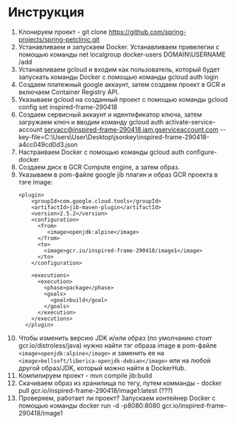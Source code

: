 # Инструкция
1) Клонируем проект - git clone https://github.com/spring-projects/spring-petclinic.git
2) Устанавливаем и запускаем Docker. Устанавливаем привелегии с помощью команды net localgroup docker-users DOMAIN\USERNAME /add
3) Устанавливаем gcloud и входим как пользователь, который будет запускать команды Docker с помощью команды gcloud auth login
4) Создаем платежный google аккаунт, затем создаем проект в GCR и включаем Container Registry API.
5) Указываем gcloud на созданный проект c помощью команды gcloud config set inspired-frame-290418
6) Создаем сервисный аккаунт и идентификатор ключа, затем загружаем ключ и вводим команду gcloud auth activate-service-account servacc@inspired-frame-290418.iam.gserviceaccount.com --key-file=C:\Users\User\Desktop\jsonkey\inspired-frame-290418-a4cc049cd0d3.json
7) Настраиваем Docker с помощью команды gcloud auth configure-docker
8) Создаем диск в GCR Compute engine, a затем образ.
9) Указываем в pom-файле google jib плагин и образ GCR проекта в тэге image:
    ```
    <plugin>
        <groupId>com.google.cloud.tools</groupId>
        <artifactId>jib-maven-plugin</artifactId>
        <version>2.5.2</version>
        <configuration>
          <from>
             <image>openjdk:alpine</image>
          </from>
          <to>
            <image>gcr.io/inspired-frame-290418/image1</image>
          </to>
        </configuration>

        <executions>
          <execution>
            <phase>package</phase>
            <goals>
              <goal>build</goal>
            </goals>
          </execution>
        </executions>
      </plugin>
      ```
10) Чтобы изменить версию JDK и/или образ (по умолчанию стоит gcr.io/distroless/java) нужно найти тэг образа image в pom-файле 
``` <image>openjdk:alpine</image>```  и заменить ее на ```<image>bellsoft/liberica-openjdk-debian</image>``` или на любой другой образ/JDK, который можно найти в DockerHub.
11) Компилируем проект - mvn compile jib:build
12) Скачиваем образ из хранилища по тегу, путем комманды - docker pull gcr.io/inspired-frame-290418/image1:latest (???)
13) Проверяем, работает ли проект? Запускаем контейнер Docker с помощью команды docker run -d -p8080:8080 gcr.io/inspired-frame-290418/image1
